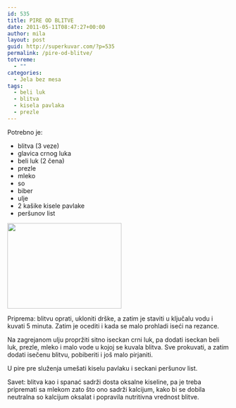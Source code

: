 ```yaml
---
id: 535
title: PIRE OD BLITVE
date: 2011-05-11T08:47:27+00:00
author: mila
layout: post
guid: http://superkuvar.com/?p=535
permalink: /pire-od-blitve/
totvreme:
  - ""
categories:
  - Jela bez mesa
tags:
  - beli luk
  - blitva
  - kisela pavlaka
  - prezle
---
```

Potrebno je:

  * blitva (3 veze)
  * glavica crnog luka
  * beli luk (2 čena)
  * prezle
  * mleko
  * so
  * biber
  * ulje
  * 2 kašike kisele pavlake
  * peršunov list

<img class="alignnone size-full wp-image-685" title="pireodblitve" src="//superkuvar.com/wp-content/uploads/2011/05/pireodblitve.jpg" alt="" width="259" height="194" /> 

Priprema: blitvu oprati, ukloniti drške, a zatim je staviti u ključalu vodu i kuvati 5 minuta. Zatim je ocediti i kada se malo prohladi iseći na rezance.

Na zagrejanom ulju propržiti sitno iseckan crni luk, pa dodati iseckan beli luk, prezle, mleko i malo vode u kojoj se kuvala blitva. Sve prokuvati, a zatim dodati isečenu blitvu, pobiberiti i još malo pirjaniti.

U pire pre služenja umešati kiselu pavlaku i seckani peršunov list.

Savet: blitva kao i spanać sadrži dosta oksalne kiseline, pa je treba pripremati sa mlekom zato što ono sadrži kalcijum, kako bi se dobila neutralna so kalcijum oksalat i popravila nutritivna vrednost blitve.